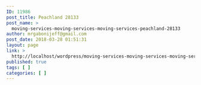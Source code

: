 ```yaml
---
ID: 11986
post_title: Peachland 28133
post_name: >
  moving-services-moving-services-moving-services-peachland-28133
author: mrgabonijeff@gmail.com
post_date: 2018-03-28 01:51:31
layout: page
link: >
  http://localhost/wordpress/moving-services-moving-services-moving-services-peachland-28133/
published: true
tags: [ ]
categories: [ ]
---
```

